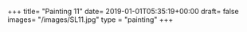 +++
title= "Painting 11"
date= 2019-01-01T05:35:19+00:00
draft= false
images= "/images/SL11.jpg"
type = "painting"
+++
